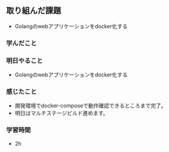 ## 取り組んだ課題
- Golangのwebアプリケーションをdocker化する

### 学んだこと


### 明日やること
- Golangのwebアプリケーションをdocker化する


### 感じたこと
- 開発環境でdocker-composeで動作確認できるところまで完了。
- 明日はマルチステージビルド進めます。

### 学習時間
- 2h